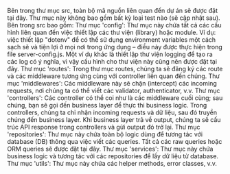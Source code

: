 Bên trong thư mục src, toàn bộ mã nguồn liên quan đến dự án sẽ được đặt tại đây. Thư mục này không bao gồm bất kỳ loại test nào (sẽ cập nhật sau). Bên trong src bao gồm:
Thư mục 'config': Thư mục này chứa tất cả các cấu hình liên quan đến việc thiết lập các thư viện (library) hoặc module. Ví dụ: việc thiết lập "dotenv" để có thể sử dụng environment variables một cách sạch sẽ và tiện lợi ở mọi nơi trong ứng dụng – điều này được thực hiện trong file server-config.js. Một ví dụ khác là thiết lập thư viện logging để tạo ra các log có ý nghĩa, vì vậy cấu hình cho thư viện này cũng nên được đặt tại đây.
Thư mục 'routes': Trong thư mục routes, chúng ta sẽ đăng ký các route và các middleware tương ứng cùng với controller liên quan đến chúng.
Thư mục 'middlewares': Các middleware này sẽ chặn (intercept) các incoming requests, nơi chúng ta có thể viết các validator, authenticator, v.v.
Thư mục 'controllers': Các controller có thể coi như là các middleware cuối cùng; sau chúng, bạn sẽ gọi đến business layer để thực thi business logic. Trong controllers, chúng ta chỉ nhận incoming requests và dữ liệu, sau đó truyền chúng đến business layer. Khi business layer trả về output, chúng ta sẽ cấu trúc API response trong controllers và gửi output đó trở lại.
Thư mục 'repositories': Thư mục này chứa toàn bộ logic dùng để tương tác với database (DB) thông qua việc viết các queries. Tất cả các raw queries hoặc ORM queries sẽ được đặt tại đây.
Thư mục 'services': Thư mục này chứa business logic và tương tác với các repositories để lấy dữ liệu từ database.
Thư mục 'utils': Thư mục này chứa các helper methods, error classes, v.v.
